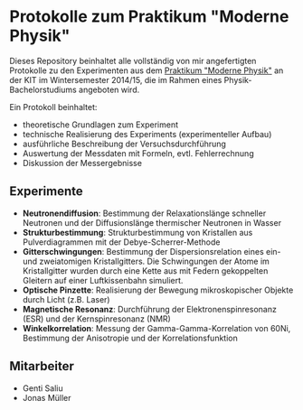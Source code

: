 # Protokolle zum Praktikum "Moderne Physik"
Dieses Repository beinhaltet alle vollständig von mir angefertigten Protokolle zu den Experimenten aus dem [Praktikum "Moderne Physik"](http://www.physik.kit.edu/Studium/F-Praktika) an der KIT im Wintersemester 2014/15, die im Rahmen eines Physik-Bachelorstudiums angeboten wird.

Ein Protokoll beinhaltet:
- theoretische Grundlagen zum Experiment
- technische Realisierung des Experiments (experimenteller Aufbau)
- ausführliche Beschreibung der Versuchsdurchführung
- Auswertung der Messdaten mit Formeln, evtl. Fehlerrechnung
- Diskussion der Messergebnisse

## Experimente
- **Neutronendiffusion**: Bestimmung der Relaxationslänge schneller Neutronen und der Diffusionslänge thermischer Neutronen in Wasser
- **Strukturbestimmung**: Strukturbestimmung von Kristallen aus Pulverdiagrammen mit der Debye-Scherrer-Methode
- **Gitterschwingungen**: Bestimmung der Dispersionsrelation eines ein- und zweiatomigen Kristallgitters. Die Schwingungen der Atome im Kristallgitter wurden durch eine Kette aus mit Federn gekoppelten Gleitern auf einer Luftkissenbahn simuliert.
- **Optische Pinzette**: Realisierung der Bewegung mikroskopischer Objekte durch Licht (z.B. Laser)
- **Magnetische Resonanz**: Durchführung der Elektronenspinresonanz (ESR) und der Kernspinresonanz (NMR)
- **Winkelkorrelation**: Messung der Gamma-Gamma-Korrelation von 60Ni, Bestimmung der Anisotropie und der Korrelationsfunktion

## Mitarbeiter
- Genti Saliu
- Jonas Müller
